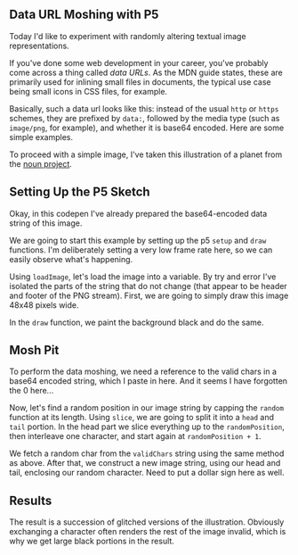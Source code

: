 ## Data URL Moshing with P5

Today I'd like to experiment with randomly altering textual image representations.

If you've done some web development in your career, you've probably come across a thing called _data URLs_.  As the MDN guide states, these are primarily used for inlining small files in documents, the typical use case being small icons in CSS files, for example.

Basically, such a data url looks like this: instead of the usual `http` or `https` schemes, they are prefixed by `data:`, followed by the media type (such as `image/png`, for example), and whether it is base64 encoded. Here are some simple examples.

To proceed with a simple image, I've taken this illustration of a planet from the [noun project](https://thenounproject.com/search/?q=planet&i=1065587).

## Setting Up the P5 Sketch

Okay, in this codepen I've already prepared the base64-encoded data string of this image.

We are going to start this example by setting up the p5 `setup` and `draw` functions. I'm deliberately setting a very low frame rate here, so we can easily observe what's happening.

Using `loadImage`, let's load the image into a variable. By try and error I've isolated the parts of the string that do not change (that appear to be header and footer of the PNG stream). First, we are going to simply draw this image 48x48 pixels wide.

In the `draw` function, we paint the background black and do the same.

## Mosh Pit

To perform the data moshing, we need a reference to the valid chars in a base64 encoded string, which I paste in here. And it seems I have forgotten the 0 here...

Now, let's find a random position in our image string by capping the `random` function at its length. Using `slice`, we are going to split it into a `head` and `tail` portion. In the head part we slice everything up to the `randomPosition`, then interleave one character, and start again at `randomPosition + 1`. 

We fetch a random char from the `validChars` string using the same method as above. After that, we construct a new image string, using our head and tail, enclosing our random character. Need to put a dollar sign here as well.

## Results

The result is a succession of glitched versions of the illustration. Obviously exchanging a character often renders the rest of the image invalid, which is why we get large black portions in the result.